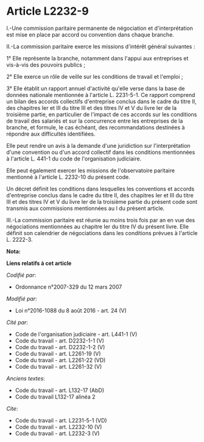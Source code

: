 # Article L2232-9

I.-Une commission paritaire permanente de négociation et d'interprétation est mise en place par accord ou convention dans
chaque branche. 

II.-La commission paritaire exerce les missions d'intérêt général suivantes : 

1° Elle représente la branche, notamment dans l'appui aux entreprises et vis-à-vis des pouvoirs publics ; 

2° Elle exerce un rôle de veille sur les conditions de travail et l'emploi ; 

3° Elle établit un rapport annuel d'activité qu'elle verse dans la base de données nationale mentionnée à l'article L.
2231-5-1. Ce rapport comprend un bilan des accords collectifs d'entreprise conclus dans le cadre du titre II, des chapitres
Ier et III du titre III et des titres IV et V du livre Ier de la troisième partie, en particulier de l'impact de ces accords
sur les conditions de travail des salariés et sur la concurrence entre les entreprises de la branche, et formule, le cas
échéant, des recommandations destinées à répondre aux difficultés identifiées. 

Elle peut rendre un avis à la demande d'une juridiction sur l'interprétation d'une convention ou d'un accord collectif dans
les conditions mentionnées à l'article L. 441-1 du code de l'organisation judiciaire. 

Elle peut également exercer les missions de l'observatoire paritaire mentionné à l'article L. 2232-10 du présent code. 

Un décret définit les conditions dans lesquelles les conventions et accords d'entreprise conclus dans le cadre du titre II,
des chapitres Ier et III du titre III et des titres IV et V du livre Ier de la troisième partie du présent code sont transmis
aux commissions mentionnées au I du présent article. 

III.-La commission paritaire est réunie au moins trois fois par an en vue des négociations mentionnées au chapitre Ier du
titre IV du présent livre. Elle définit son calendrier de négociations dans les conditions prévues à l'article L. 2222-3.

**Nota:**



**Liens relatifs à cet article**

_Codifié par_:

  - Ordonnance n°2007-329 du 12 mars 2007

_Modifié par_:

  - Loi n°2016-1088 du 8 août 2016 - art. 24 (V)

_Cité par_:

  - Code de l'organisation judiciaire - art. L441-1 (V)
  - Code du travail - art. D2232-1-1 (V)
  - Code du travail - art. D2232-1-2 (V)
  - Code du travail - art. L2261-19 (V)
  - Code du travail - art. L2261-22 (VD)
  - Code du travail - art. L2261-32 (V)

_Anciens textes_:

  - Code du travail - art. L132-17 (AbD)
  - Code du travail L132-17 alinéa 2

_Cite_:

  - Code du travail - art. L2231-5-1 (VD)
  - Code du travail - art. L2232-10 (V)
  - Code du travail - art. L2232-3 (V)
